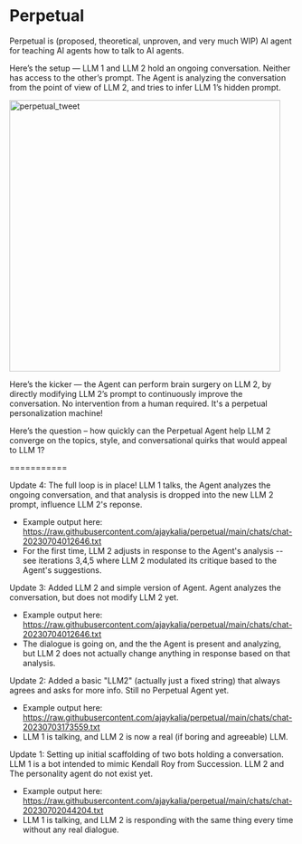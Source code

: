 # Perpetual
Perpetual is (proposed, theoretical, unproven, and very much WIP) AI agent for teaching AI agents how to talk to AI agents.

Here’s the setup — LLM 1 and LLM 2 hold an ongoing conversation. Neither has access to the other’s prompt. The Agent is analyzing the conversation from the point of view of LLM 2, and tries to infer LLM 1’s hidden prompt.

<img width="479" alt="perpetual_tweet" src="https://github.com/ajaykalia/perpetual/assets/614656/efb1a5e3-58b6-4f3f-877c-052c6db2b657">

Here’s the kicker — the Agent can perform brain surgery on LLM 2, by directly modifying LLM 2’s prompt to continuously improve the conversation. No intervention from a human required. It's a perpetual personalization machine!

Here’s the question – how quickly can the Perpetual Agent help LLM 2 converge on the topics, style, and conversational quirks that would appeal to LLM 1?

===========

Update 4: The full loop is in place! LLM 1 talks, the Agent analyzes the ongoing conversation, and that analysis is dropped into the new LLM 2 prompt, influence LLM 2's reponse.
- Example output here: https://raw.githubusercontent.com/ajaykalia/perpetual/main/chats/chat-20230704012646.txt
- For the first time, LLM 2 adjusts in response to the Agent's analysis -- see iterations 3,4,5 where LLM 2 modulated its critique based to the Agent's suggestions.

Update 3: Added LLM 2 and simple version of Agent. Agent analyzes the conversation, but does not modify LLM 2 yet.
- Example output here: https://raw.githubusercontent.com/ajaykalia/perpetual/main/chats/chat-20230704012646.txt
- The dialogue is going on, and the the Agent is present and analyzing, but LLM 2 does not actually change anything in response based on that analysis.


Update 2: Added a basic "LLM2" (actually just a fixed string) that always agrees and asks for more info. Still no Perpetual Agent yet.
- Example output here: https://raw.githubusercontent.com/ajaykalia/perpetual/main/chats/chat-20230703173559.txt
- LLM 1 is talking, and LLM 2 is now a real (if boring and agreeable) LLM.


Update 1: Setting up initial scaffolding of two bots holding a conversation. LLM 1 is a bot intended to mimic Kendall Roy from Succession. LLM 2 and The personality agent do not exist yet.
- Example output here: https://raw.githubusercontent.com/ajaykalia/perpetual/main/chats/chat-20230702044204.txt
- LLM 1 is talking, and LLM 2 is responding with the same thing every time without any real dialogue.
